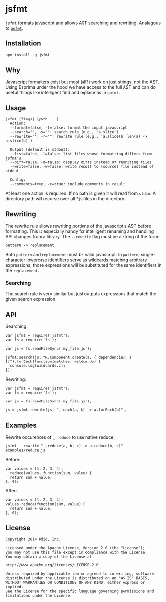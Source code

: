 jsfmt
===

`jsfmt` formats javascript and allows AST searching and rewriting. Analagous to [`gofmt`](http://golang.org/cmd/gofmt/).

Installation
---

`npm install -g jsfmt`

Why
---

Javascript formatters exist but most (all?) work on just strings, not the AST. Using Esprima under the hood we have access to the full AST and can do useful things like intelligent find and replace as in `gofmt`.

Usage
---

```
jsfmt [flags] [path ...]
  Action:
  --format=false, -f=false: format the input javascript
  --search="", -s="": search rule (e.g., 'a.slice')
  --rewrite="", -r="": rewrite rule (e.g., 'a.slice(b, len(a) -> a.slice(b)')

  Output (default is stdout):
  --list=false, -l=false: list files whose formatting differs from jsfmt's
  --diff=false, -d=false: display diffs instead of rewriting files
  --write=false, -w=false: write result to (source) file instead of stdout

  Config:
  --comments=true, -c=true: include comments in result
```

At least one action is required. If no path is given it will read from `stdin`. A directory path will recurse over all *.js files in the directory.

Rewriting
---

The rewrite rule allows rewriting portions of the javascript's AST before formatting. This is especially handy for intelligent renaming and handling API changes from a library. The `--rewrite` flag must be a string of the form:

    pattern -> replacement

Both `pattern` and `replacement` must be valid javascript. In `pattern`, single-character lowercase identifiers serve as wildcards matching arbitrary expressions; those expressions will be substituted for the same identifiers in the `replacement`.

### Searching

The search rule is very similar but just outputs expressions that match the given search expression.

API
---

Searching:

```lang=javascript
var jsfmt = require('jsfmt');
var fs = require('fs');

var js = fs.readFileSync('my_file.js');

jsfmt.search(js, "R.Component.create(a, { dependencies: z })").forEach(function(matches, wildcards) {
  console.log(wildcards.z);
});
```

Rewriting:

```lang=javascript
var jsfmt = require('jsfmt');
var fs = require('fs');

var js = fs.readFileSync('my_file.js');

js = jsfmt.rewrite(js, "_.each(a, b) -> a.forEach(b)");
```

Examples
---

Rewrite occurences of `_.reduce` to use native reduce:

```lang=bash
jsfmt --rewrite "_.reduce(a, b, c) -> a.reduce(b, c)" examples/reduce.js
```

Before:

```lang=javascript
var values = [1, 2, 3, 4];
_.reduce(values, function(sum, value) {
  return sum + value;
}, 0);
```

After:

```lang=javascript
var values = [1, 2, 3, 4];
values.reduce(function(sum, value) {
  return sum + value;
}, 0);
```

License
---

    Copyright 2014 Rdio, Inc.

    Licensed under the Apache License, Version 2.0 (the "License");
    you may not use this file except in compliance with the License.
    You may obtain a copy of the License at

    http://www.apache.org/licenses/LICENSE-2.0

    Unless required by applicable law or agreed to in writing, software
    distributed under the License is distributed on an "AS IS" BASIS,
    WITHOUT WARRANTIES OR CONDITIONS OF ANY KIND, either express or implied.
    See the License for the specific language governing permissions and
    limitations under the License.

